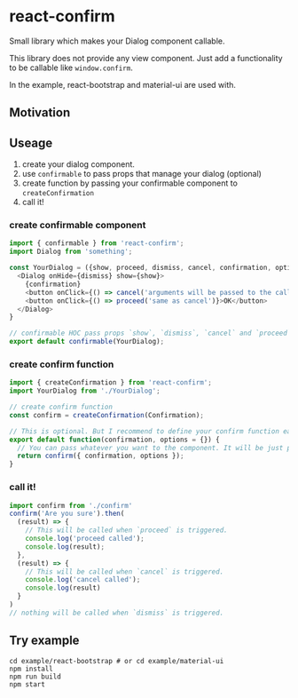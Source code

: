 # react-confirm
Small library which makes your Dialog component callable.

This library does not provide any view component. Just add a functionality to be callable like `window.confirm`.

In the example, react-bootstrap and material-ui are used with.

## Motivation

## Useage
1. create your dialog component.
2. use `confirmable` to pass props that manage your dialog (optional)
3. create function by passing your confirmable component to `createConfirmation`
4. call it!

### create confirmable component

```js
import { confirmable } from 'react-confirm';
import Dialog from 'something';

const YourDialog = ({show, proceed, dismiss, cancel, confirmation, options}) => {
  <Dialog onHide={dismiss} show={show}>
    {confirmation}
    <button onClick={() => cancel('arguments will be passed to the callback')}>CANCEL</button>
    <button onClick={() => proceed('same as cancel')}>OK</button>
  </Dialog>
}

// confirmable HOC pass props `show`, `dismiss`, `cancel` and `proceed` to your component.
export default confirmable(YourDialog);
```

### create confirm function
```js
import { createConfirmation } from 'react-confirm';
import YourDialog from './YourDialog';

// create confirm function
const confirm = createConfirmation(Confirmation);

// This is optional. But I recommend to define your confirm function easy to call.
export default function(confirmation, options = {}) {
  // You can pass whatever you want to the component. It will be just passed to your Component's props
  return confirm({ confirmation, options });
}

```

### call it!
```js
import confirm from './confirm'
confirm('Are you sure').then(
  (result) => {
    // This will be called when `proceed` is triggered.
    console.log('proceed called');
    console.log(result);
  },
  (result) => {
    // This will be called when `cancel` is triggered.
    console.log('cancel called');
    console.log(result)
  }
)
// nothing will be called when `dismiss` is triggered.
```

## Try example

```
cd example/react-bootstrap # or cd example/material-ui
npm install
npm run build
npm start
```
